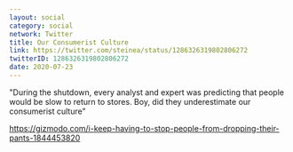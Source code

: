 ```yaml
---
layout: social
category: social
network: Twitter
title: Our Consumerist Culture
link: https://twitter.com/steinea/status/1286326319802806272
twitterID: 1286326319802806272
date: 2020-07-23
---
```


"During the shutdown, every analyst and expert was predicting that people would be slow to return to stores. Boy, did they underestimate our consumerist culture"

<https://gizmodo.com/i-keep-having-to-stop-people-from-dropping-their-pants-1844453820>
